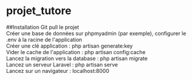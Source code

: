 # projet_tutore

##Installation
Git pull le projet
<br/>Créer une base de données sur phpmyadmin (par exemple), configurer le .env à la racine de l'application
<br/>Créer une clé application :  php artisan generate:key
<br/>Vider le cache de l'application : php artisan config:cache
<br/>Lancez la migration vers la database : php artisan migrate
<br/>Lancez un serveur Laravel : php artisan serve
<br/>Lancez sur un navigateur : localhost:8000
